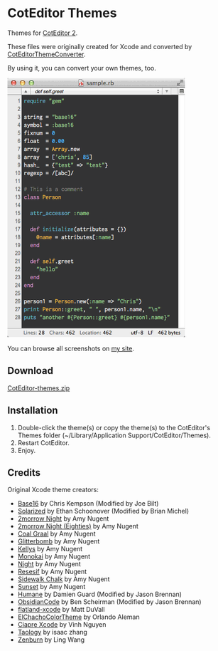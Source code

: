 # CotEditor Themes

Themes for [CotEditor 2](https://github.com/coteditor/CotEditor).

These files were originally created for Xcode and converted by [CotEditorThemeConverter](https://github.com/naotaka/CotEditorThemeConverter).

By using it, you can convert your own themes, too.

![animation](animation.gif)

You can browse all screenshots on [my site](http://www.naotaka.com/coteditorthemes/).

## Download

[CotEditor-themes.zip](https://github.com/naotaka/CotEditor-themes/releases/download/v20141016/CotEditor-themes.zip)

## Installation

1. Double-click the theme(s) or copy the theme(s) to the CotEditor's Themes folder (~/Library/Application Support/CotEditor/Themes).
2. Restart CotEditor.
3. Enjoy.

## Credits

Original Xcode theme creators:

* [Base16](https://github.com/joedynamite/base16-xcode4) by Chris Kempson (Modified by Joe Bilt)
* [Solarized](https://github.com/brianmichel/solarized) by Ethan Schoonover (Modified by Brian Michel)
* [2morrow Night](https://github.com/fidgetfu/xcode-themes) by Amy Nugent
* [2morrow Night (Eighties)](https://github.com/fidgetfu/xcode-themes) by Amy Nugent
* [Coal Graal](https://github.com/fidgetfu/xcode-themes) by Amy Nugent
* [Glitterbomb](https://github.com/fidgetfu/xcode-themes) by Amy Nugent
* [Kellys](https://github.com/fidgetfu/xcode-themes) by Amy Nugent
* [Monokai](https://github.com/fidgetfu/xcode-themes) by Amy Nugent
* [Night](https://github.com/fidgetfu/xcode-themes) by Amy Nugent
* [Resesif](https://github.com/fidgetfu/xcode-themes) by Amy Nugent
* [Sidewalk Chalk](https://github.com/fidgetfu/xcode-themes) by Amy Nugent
* [Sunset](https://github.com/fidgetfu/xcode-themes) by Amy Nugent
* [Humane](https://github.com/jbrennan/xcode4themes) by Damien Guard (Modified by Jason Brennan)
* [ObsidianCode](https://github.com/jbrennan/xcode4themes) by Ben Scheirman (Modified by Jason Brennan)
* [flatland-xcode](https://github.com/mduvall/flatland-xcode) by Matt DuVall
* [ElChachoColorTheme](https://github.com/orlandoaleman/ElChachoColorTheme) by Orlando Aleman
* [Ciapre Xcode](https://github.com/vinhnx/Ciapre-Xcode-theme) by Vinh Nguyen
* [Taology](https://github.com/cissusnar/xcodeColorTheme) by isaac zhang
* [Zenburn](https://github.com/an0/Zenburn-for-Xcode) by Ling Wang
